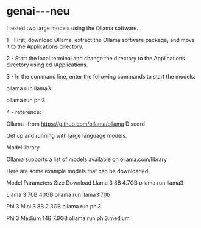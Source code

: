 # genai---neu

I tested two large models using the Ollama software.

1 - First, download Ollama, extract the Ollama software package, and move it to the Applications directory.

2 - Start the local terminal and change the directory to the Applications directory using cd /Applications.

3 - In the command line, enter the following commands to start the models:

ollama run llama3

ollama run phi3


4 - reference:


Ollama -from https://github.com/ollama/ollama
Discord

Get up and running with large language models.

Model library

Ollama supports a list of models available on ollama.com/library

Here are some example models that can be downloaded:

Model	Parameters	Size	Download
Llama 3	8B	4.7GB	ollama run llama3

Llama 3	70B	40GB	ollama run llama3:70b

Phi 3 Mini	3.8B	2.3GB	ollama run phi3

Phi 3 Medium	14B	7.9GB	ollama run phi3:medium


